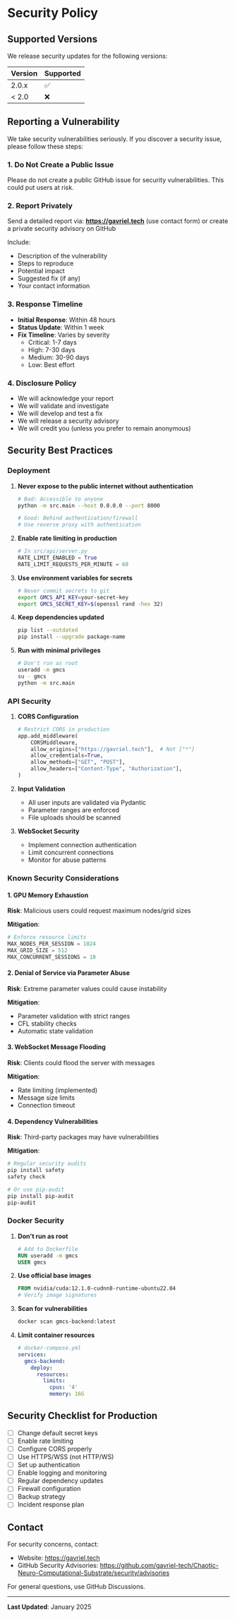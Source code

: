 # Security Policy

## Supported Versions

We release security updates for the following versions:

| Version | Supported          |
| ------- | ------------------ |
| 2.0.x   | :white_check_mark: |
| < 2.0   | :x:                |

## Reporting a Vulnerability

We take security vulnerabilities seriously. If you discover a security issue, please follow these steps:

### 1. **Do Not** Create a Public Issue

Please do not create a public GitHub issue for security vulnerabilities. This could put users at risk.

### 2. Report Privately

Send a detailed report via: **https://gavriel.tech** (use contact form) or create a private security advisory on GitHub

Include:
- Description of the vulnerability
- Steps to reproduce
- Potential impact
- Suggested fix (if any)
- Your contact information

### 3. Response Timeline

- **Initial Response**: Within 48 hours
- **Status Update**: Within 1 week
- **Fix Timeline**: Varies by severity
  - Critical: 1-7 days
  - High: 7-30 days
  - Medium: 30-90 days
  - Low: Best effort

### 4. Disclosure Policy

- We will acknowledge your report
- We will validate and investigate
- We will develop and test a fix
- We will release a security advisory
- We will credit you (unless you prefer to remain anonymous)

## Security Best Practices

### Deployment

1. **Never expose to the public internet without authentication**
   ```bash
   # Bad: Accessible to anyone
   python -m src.main --host 0.0.0.0 --port 8000
   
   # Good: Behind authentication/firewall
   # Use reverse proxy with authentication
   ```

2. **Enable rate limiting in production**
   ```python
   # In src/api/server.py
   RATE_LIMIT_ENABLED = True
   RATE_LIMIT_REQUESTS_PER_MINUTE = 60
   ```

3. **Use environment variables for secrets**
   ```bash
   # Never commit secrets to git
   export GMCS_API_KEY=your-secret-key
   export GMCS_SECRET_KEY=$(openssl rand -hex 32)
   ```

4. **Keep dependencies updated**
   ```bash
   pip list --outdated
   pip install --upgrade package-name
   ```

5. **Run with minimal privileges**
   ```bash
   # Don't run as root
   useradd -m gmcs
   su - gmcs
   python -m src.main
   ```

### API Security

1. **CORS Configuration**
   ```python
   # Restrict CORS in production
   app.add_middleware(
       CORSMiddleware,
       allow_origins=["https://gavriel.tech"],  # Not ["*"]
       allow_credentials=True,
       allow_methods=["GET", "POST"],
       allow_headers=["Content-Type", "Authorization"],
   )
   ```

2. **Input Validation**
   - All user inputs are validated via Pydantic
   - Parameter ranges are enforced
   - File uploads should be scanned

3. **WebSocket Security**
   - Implement connection authentication
   - Limit concurrent connections
   - Monitor for abuse patterns

### Known Security Considerations

#### 1. GPU Memory Exhaustion

**Risk**: Malicious users could request maximum nodes/grid sizes

**Mitigation**:
```python
# Enforce resource limits
MAX_NODES_PER_SESSION = 1024
MAX_GRID_SIZE = 512
MAX_CONCURRENT_SESSIONS = 10
```

#### 2. Denial of Service via Parameter Abuse

**Risk**: Extreme parameter values could cause instability

**Mitigation**:
- Parameter validation with strict ranges
- CFL stability checks
- Automatic state validation

#### 3. WebSocket Message Flooding

**Risk**: Clients could flood the server with messages

**Mitigation**:
- Rate limiting (implemented)
- Message size limits
- Connection timeout

#### 4. Dependency Vulnerabilities

**Risk**: Third-party packages may have vulnerabilities

**Mitigation**:
```bash
# Regular security audits
pip install safety
safety check

# Or use pip-audit
pip install pip-audit
pip-audit
```

### Docker Security

1. **Don't run as root**
   ```dockerfile
   # Add to Dockerfile
   RUN useradd -m gmcs
   USER gmcs
   ```

2. **Use official base images**
   ```dockerfile
   FROM nvidia/cuda:12.1.0-cudnn8-runtime-ubuntu22.04
   # Verify image signatures
   ```

3. **Scan for vulnerabilities**
   ```bash
   docker scan gmcs-backend:latest
   ```

4. **Limit container resources**
   ```yaml
   # docker-compose.yml
   services:
     gmcs-backend:
       deploy:
         resources:
           limits:
             cpus: '4'
             memory: 16G
   ```

## Security Checklist for Production

- [ ] Change default secret keys
- [ ] Enable rate limiting
- [ ] Configure CORS properly
- [ ] Use HTTPS/WSS (not HTTP/WS)
- [ ] Set up authentication
- [ ] Enable logging and monitoring
- [ ] Regular dependency updates
- [ ] Firewall configuration
- [ ] Backup strategy
- [ ] Incident response plan

## Contact

For security concerns, contact:
- Website: https://gavriel.tech
- GitHub Security Advisories: https://github.com/gavriel-tech/Chaotic-Neuro-Computational-Substrate/security/advisories

For general questions, use GitHub Discussions.

---

**Last Updated**: January 2025


